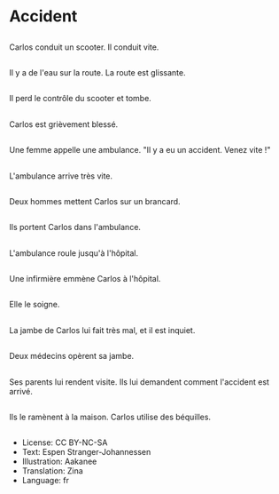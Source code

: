 # Accident

##
Carlos conduit un scooter. Il conduit vite.

##
Il y a de l'eau sur la route. La route est glissante.

##
Il perd le contrôle du scooter et tombe.

##
Carlos est grièvement blessé.

##
Une femme appelle une ambulance. "Il y a eu un accident. Venez vite !"

##
L'ambulance arrive très vite.

##
Deux hommes mettent Carlos sur un brancard.

##
Ils portent Carlos dans l'ambulance.

##
L'ambulance roule jusqu'à l'hôpital.

##
Une infirmière emmène Carlos à l'hôpital.

##
Elle le soigne.

##
La jambe de Carlos lui fait très mal, et il est inquiet.

##
Deux médecins opèrent sa jambe.

##
Ses parents lui rendent visite. Ils lui demandent comment l'accident est arrivé.

##
Ils le ramènent à la maison. Carlos utilise des béquilles.

##
* License: CC BY-NC-SA
* Text: Espen Stranger-Johannessen
* Illustration: Aakanee
* Translation: Zina
* Language: fr

